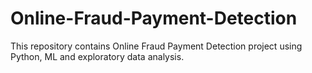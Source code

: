 # Online-Fraud-Payment-Detection
This repository contains Online Fraud Payment Detection project using Python, ML and exploratory data analysis.
